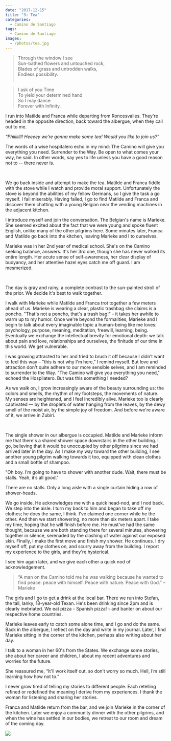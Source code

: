 ```yaml
---
date: "2017-12-15"
title: "3: Tea"
categories:
  - Camino de Santiago
tags: 
  - Camino de Santiago
images:
  - /photos/tea.jpg
---
```


>Through the window I see <br>
>Sun-bathed flowers and untouched rock,<br>
>Blades of grass and untrodden walks,<br>
>Endless possibility.<br><br>

>I ask of you Time<br>
>To yield your determined hand<br>
>So I may dance<br>
>Forever with Infinity.

I run into Matilde and Franca while departing from Roncesvalles. They're headed in the opposite direction, back toward the albergue, when they call out to me.

_“Phiiiiilll! Heeeey we’re gonna make some tea! Would you like to join us?”_

The words of a wise hospitalero echo in my mind: The Camino will give you everything you need. Surrender to the Way. Be open to what comes your way, he said. In other words, say yes to life unless you have a good reason not to -- there never is.

<br>

We go back inside and attempt to make the tea. Matilde and Franca fiddle with the stove while I watch and provide moral support. Unfortunately the stove is beyond the abilities of my fellow Germans, so I give the task a go myself. I fail miserably. Having failed, I go to find Matilde and Franca and discover them chatting with a young Belgian near the vending machines in the adjacent kitchen.

I introduce myself and join the conversation. The Belgian's name is Marieke. She seemed excited about the fact that we were young and spoke fluent English, unlike many of the other pilgrims here. Some minutes later, Franca and Matilde go back into the kitchen, leaving Marieke and I to ourselves.

Marieke was in her 2nd year of medical school. She's on the Camino seeking balance, answers. It's her 3rd one, though she has never walked its entire length. Her acute sense of self-awareness, her clear display of buoyancy, and her attentive hazel eyes catch me off guard. I am mesmerized.

<br>

The day is gray and rainy, a complete contrast to the sun-painted stroll of the prior. We decide it's best to walk together.

I walk with Marieke while Matilde and Franca trot together a few meters ahead of us. Marieke is wearing a clear, plastic trashbag she claims is a poncho. "That's not a poncho, that's a trash bag!" - it takes her awhile to warm up to my humor. Once we're beyond the formalities, Marieke and I begin to talk about every imaginable topic a human-being like me loves: psychology, purpose, meaning, meditation, freewill, learning, being. Eventually we exchange the intellectual brevity for emotional depth: we talk about pain and love, relationships and ourselves, the finitude of our time in this world. We get vulnerable.

I was growing attracted to her and tried to brush it off because I didn’t want to feel this way – "this is not why I'm here," I remind myself. But love and attraction don't quite adhere to our more sensible selves, and I am reminded to surrender to the Way. "The Camino will give you everything you need," echoed the Hospilatero. But was this something I needed?

As we walk on, I grow increasingly aware of the beauty surrounding us: the colors and smells, the rhythm of my footsteps, the movements of nature. My senses are heightened, and I feel incredibly alive. Marieke too is clearly captivated –– by the droplets of water hanging from the leaves, by the dewy smell of the moist air, by the simple joy of freedom. And before we're aware of it, we arrive in Zubiri.

<br>

The single shower in our albergue is occupied. Matilde and Marieke inform me that there's a shared shower space downstairs in the other building. I go, believing that it would be unoccupied by other pilgrims since we had arrived later in the day. As I make my way toward the other building, I see another young pilgrim walking towards it too, equipped with clean clothes and a small bottle of shampoo.

"Oh boy. I’m going to have to shower with another dude. Wait, there must be stalls. Yeah, it’s all good."

There are no stalls. Only a long aisle with a single curtain hiding a row of shower-heads.

We go inside. He acknowledges me with a quick head-nod, and I nod back. We step into the aisle. I turn my back to him and began to take off my clothes; he does the same, I think. I've claimed one corner while he the other. And then we start showering, no more than six meters apart. I take my time, hoping that he will finish before me. He must’ve had the same thought, because we are both standing there for several minutes, showering together in silence, serenaded by the clashing of water against our exposed skin. Finally, I make the first move and finish my shower. He continues. I dry myself off, put my clothes on, and scurry away from the building. I report my experience to the girls, and they're hysterical.

I see him again later, and we give each other a quick nod of acknowledgement.

> “A man on the Camino told me he was walking because he wanted to find peace: peace with himself. Peace with nature. Peace with God.” – Marieke

The girls and I go to get a drink at the local bar. There we run into Stefan, the tall, lanky, 18-year-old Texan. He's been drinking since 2pm and is clearly inebriated. We eat pizza - Spanish pizza! - and banter on about our respective home countries.

Marieke leaves early to catch some alone time, and I go and do the same. Back in the albergue, I reflect on the day and write in my journal. Later, I find Marieke sitting in the corner of the kitchen, perhaps also writing about her day. 

I talk to a woman in her 60's from the States. We exchange some stories, she about her career and children, I about my recent adventures and worries for the future.

She reassured me, “It'll work itself out, so don’t worry so much. Hell, I’m still learning how how not to.”

I never grow tired of telling my stories to different people. Each retelling refined or redefined the meaning I derive from my experiences. I thank the woman for listening and sharing her stories.

Franca and Matilde return from the bar, and we join Marieke in the corner of the kitchen. Later we enjoy a community dinner with the other pilgrims, and when the wine has settled in our bodies, we retreat to our room and dream of the coming day.

![](/photos/tea.jpg)